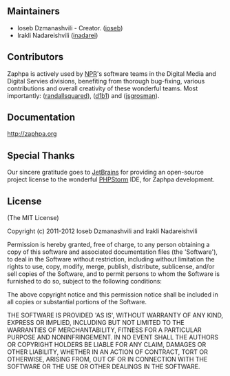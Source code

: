 ## Maintainers

  * Ioseb Dzmanashvili - Creator. ([ioseb](http://github.com/ioseb))
  * Irakli Nadareishvili ([inadarei](http://github.com/inadarei))

## Contributors

Zaphpa is actively used by <a href="http://npr.org">NPR</a>'s software teams in the Digital Media and Digital Servies
divisions, benefiting from thorough bug-fixing, various contributions and overall creativity of these wonderful teams. 
Most importantly: ([randallsquared](http://github.com/randallsquared)), ([d1b1](http://github.com/d1b1)) and
([jsgrosman](http://github.com/jsgrosman)).

## Documentation

http://zaphpa.org

## Special Thanks

Our sincere gratitude goes to [JetBrains](http://www.jetbrains.com/) for providing an open-source project license 
to the wonderful [PHPStorm](http://www.jetbrains.com/phpstorm/) IDE, for Zaphpa development.


## License 

(The MIT License)

Copyright (c) 2011-2012 Ioseb Dzmanashvili and Irakli Nadareishvili

Permission is hereby granted, free of charge, to any person obtaining
a copy of this software and associated documentation files (the
'Software'), to deal in the Software without restriction, including
without limitation the rights to use, copy, modify, merge, publish,
distribute, sublicense, and/or sell copies of the Software, and to
permit persons to whom the Software is furnished to do so, subject to
the following conditions:

The above copyright notice and this permission notice shall be
included in all copies or substantial portions of the Software.

THE SOFTWARE IS PROVIDED 'AS IS', WITHOUT WARRANTY OF ANY KIND,
EXPRESS OR IMPLIED, INCLUDING BUT NOT LIMITED TO THE WARRANTIES OF
MERCHANTABILITY, FITNESS FOR A PARTICULAR PURPOSE AND NONINFRINGEMENT.
IN NO EVENT SHALL THE AUTHORS OR COPYRIGHT HOLDERS BE LIABLE FOR ANY
CLAIM, DAMAGES OR OTHER LIABILITY, WHETHER IN AN ACTION OF CONTRACT,
TORT OR OTHERWISE, ARISING FROM, OUT OF OR IN CONNECTION WITH THE
SOFTWARE OR THE USE OR OTHER DEALINGS IN THE SOFTWARE.
